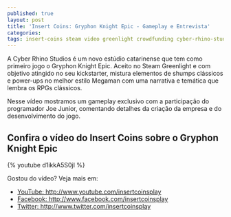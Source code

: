 ```yaml
---
published: true
layout: post
title: 'Insert Coins: Gryphon Knight Epic - Gameplay e Entrevista'
categories: 
tags: insert-coins steam video greenlight crowdfunding cyber-rhino-studios facebook
---
```



A Cyber Rhino Studios é um novo estúdio catarinense que tem como primeiro jogo o Gryphon Knight Epic. Aceito no Steam Greenlight e com objetivo atingido no seu kickstarter, mistura elementos de shumps clássicos e power-ups no melhor estilo Megaman com uma narrativa e temática que lembra os RPGs clássicos.

Nesse vídeo mostramos um gameplay exclusivo com a participação do programador Joe Junior, comentando detalhes da criação da empresa e do desenvolvimento do jogo.
## Confira o vídeo do Insert Coins sobre o Gryphon Knight Epic
{% youtube d1ikkA5S0jI %}

Gostou do vídeo? Veja mais em:
<ul>
	<li><a href="http://www.youtube.com/insertcoinsplay" target="_blank">YouTube: http://www.youtube.com/insertcoinsplay</a>
</li>
	<li><a href="http://www.facebook.com/insertcoinsplay" target="_blank">Facebook: http://www.facebook.com/insertcoinsplay</a>
</li>
	<li><a href="http://www.twitter.com/insertcoinsplay" target="_blank">Twitter: http://www.twitter.com/insertcoinsplay</a>
</li>
</ul>